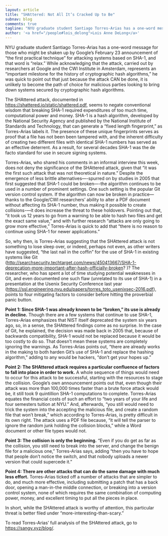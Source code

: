 ```yaml
---
layout: article
title: "SHAttered: Not All It‘s Cracked Up to Be"
subnav: blog
comments: true
tagline: "NYU graduate student Santiago Torres-Arias has a one-word message for those who might be shaken up by Google’s February 23 announcement of \"the first practical technique\" for attacking systems based on SHA-1, and that word is \"relax.\""
author: '<a href="/people#lois_delong">Lois Anne DeLong</a>'
---
```


NYU graduate student Santiago Torres-Arias has a one-word message for those who might be shaken up by Google’s February 23 announcement of “the first practical technique” for attacking systems based on SHA-1, and that word is “relax.” While acknowledging that the attack, carried out by researchers at Google and the CWI Institute in Amsterdam, represents an “important milestone for the history of cryptographic hash algorithms,” he was quick to point out that just because the attack CAN be done, it is unlikely to become the path of choice for malicious parties looking to bring down systems secured by cryptographic hash algorithms.

The SHAttered attack, documented in  https://shattered.io/static/shattered.pdf, seems to negate conventional wisdom that breaking SHA-1 required expenditures of too much time, computational power and money.  SHA-1 is a hash algorithm, developed by the National Security Agency and published by the National Institute of Standards and Technology, that can generate a “fixed length fingerprint,” as Torres-Arias labels it. The presence of these  unique fingerprints serves as proof that a file has not been been tampered with, and the inherent difficulty of creating two different files with identical SHA-1 numbers has served as an effective deterrent.  As a result, for several decades SHA-1 was the de facto standard for use in secure signing systems.

Torres-Arias, who shared his comments in an informal interview this week, does not deny the significance of the SHAttered attack, given that “it was the first such attack that was not theoretical in nature.” Despite the emergence of less brittle alternatives—-spurred on by studies in 2005 that first suggested that SHA-1 could be broken—-the algorithm continues to be used in a number of prominent settings.  One such setting is the popular Git version control system. If the algorithm can now be broken in practice—thanks to the Google/CWI researchers’ ability to alter a PDF document without affecting its SHA-1 number, thus making it possible to create collisions-—it does increase the threat to these holdovers.  Pointing out that, “it took us 12 years to go from a warning to be able to hash two files and get the exact same value,” and with further research “attacks are only going to grow more effective,” Torres-Arias is quick to add that “there is no reason to continue using SHA-1 for newer applications.”

So, why then, is Torres-Arias suggesting that the SHAttered attack is not something to lose sleep over, or indeed, perhaps not even, as other writers have suggested, “the last nail in the coffin” for the use of SHA-1 in existing systems like Git (http://searchsecurity.techtarget.com/news/450413667/SHA-1-deprecation-more-important-after-hash-officially-broken? )? The researcher, who has spent a lot of time studying potential weaknesses in Git, and even documented one such flaw (unrelated to its use of SHA-1) in a presentation at the Usenix Security Conference last year (https://ssl.engineering.nyu.edu/papers/torres_toto_usenixsec-2016.pdf), points to four mitigating factors to consider before hitting the proverbial panic button.

**Point 1: Since SHA-1 was already known to be “broken,” its use is already in decline.**
Though there are a few systems that continue to use SHA-1, Torres-Arias emphasizes that NIST itself deprecated the system six years ago, so, in a sense, the SHAttered findings come as no surprise. In the case of Git, he explained, the decision was made back in 2005 that, because of backwards compatibility, SHA-1 would not be replaced because it would be too costly to do so. That doesn’t mean these systems are completely ignoring the warnings. As Torres-Arias points out, “there are already works in the making to both harden Git’s use of SHA-1 and replace the hashing algorithm,” adding to any would be hackers, “don’t get your hopes up.”

**Point 2: The SHAttered attack requires a particular confluence of factors to fall into place in order to work.** A whole sequence of things would need to occur for this attack to be successful, starting with the resources to stage the collision.  Google’s own announcement points out that, even though their attack was more than 100,000 times faster than a brute force attack would be, it still took 9 quintillion SHA-1 computations to complete. Torres-Arias equates the financial costs of such an effort to “two years of your life and four semesters tuition at NYU.” And, afterwards, “you still would need to trick the system into the accepting the malicious file, and create a random file that won’t break,” which according to Torres-Arias,  is pretty difficult in its own right.  The attack uses a PDF file because, “it will tell the parser to ignore the random junk holding the collision blocks,” while a Word document or other file types would not.

**Point 3:  The collision is only the beginning.** “Even if you do get as far as the collision, you still need to break into the server,  and change the benign file for a malicious one,” Torres-Arias says, adding “then you have to hope that people don’t notice the switch, and that nobody uploads a newer version that could supercede it.”

**Point 4: There are other attacks that can do the same damage with much less effort.** Torres-Arias ticked off a number of attacks that are simpler to do, and much more effective, including submitting a patch that has a back door, opening a man-in-the middle connection, or breaking into a version control system, none of which requires the same combination of computing power, money, and excellent timing to put all the pieces in place.

In short, while the SHAttered attack is worthy of attention, this particular threat is better filed under “more-interesting-than-scary.”

To read Torres-Arias’ full analysis of the SHAttered attack, go to https://sangy.xyz/blog/.
